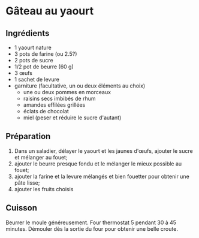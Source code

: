 # Gâteau au yaourt
## Ingrédients
- 1 yaourt nature
- 3 pots de farine (ou 2.5?)
- 2 pots de sucre
- 1/2 pot de beurre (60 g)
- 3 œufs
- 1 sachet de levure
- garniture (facultative, un ou deux éléments au choix)
  - une ou deux pommes en morceaux
  - raisins secs imbibés de rhum
  - amandes effilées grillées
  - éclats de chocolat
  - miel (peser et réduire le sucre d'autant)

## Préparation
1. Dans un saladier, délayer le yaourt et les jaunes d'œufs, ajouter le sucre et mélanger au fouet;
2. ajouter le beurre presque fondu et le mélanger le mieux possible au fouet;
3. ajouter la farine et la levure mélangés et bien fouetter pour obtenir une pâte lisse;
4. ajouter les fruits choisis

## Cuisson
Beurrer le moule généreusement. Four thermostat 5 pendant 30 à 45 minutes. Démouler dès la sortie du four pour obtenir une belle croute.
